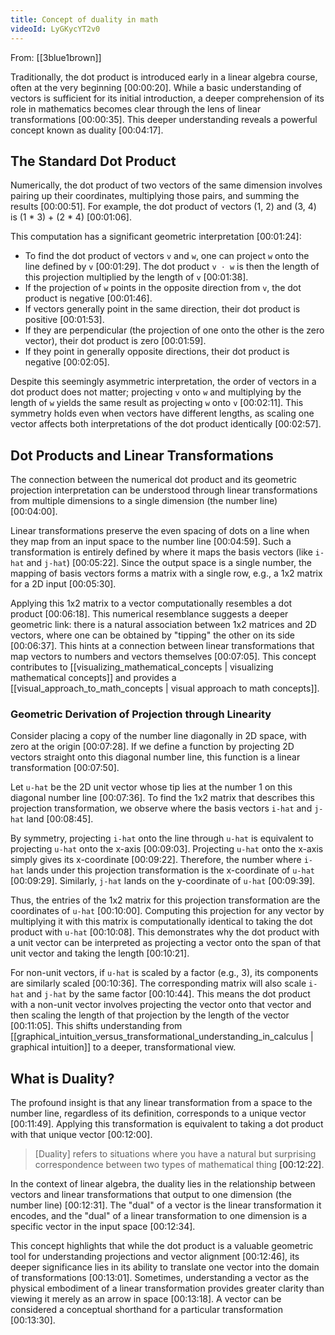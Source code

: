 ```yaml
---
title: Concept of duality in math
videoId: LyGKycYT2v0
---
```


From: [[3blue1brown]] <br/> 

Traditionally, the dot product is introduced early in a linear algebra course, often at the very beginning <a class="yt-timestamp" data-t="00:00:20">[00:00:20]</a>. While a basic understanding of vectors is sufficient for its initial introduction, a deeper comprehension of its role in mathematics becomes clear through the lens of linear transformations <a class="yt-timestamp" data-t="00:00:35">[00:00:35]</a>. This deeper understanding reveals a powerful concept known as duality <a class="yt-timestamp" data-t="00:04:17">[00:04:17]</a>.

## The Standard Dot Product

Numerically, the dot product of two vectors of the same dimension involves pairing up their coordinates, multiplying those pairs, and summing the results <a class="yt-timestamp" data-t="00:00:51">[00:00:51]</a>. For example, the dot product of vectors (1, 2) and (3, 4) is (1 * 3) + (2 * 4) <a class="yt-timestamp" data-t="00:01:06">[00:01:06]</a>.

This computation has a significant geometric interpretation <a class="yt-timestamp" data-t="00:01:24">[00:01:24]</a>:
*   To find the dot product of vectors `v` and `w`, one can project `w` onto the line defined by `v` <a class="yt-timestamp" data-t="00:01:29">[00:01:29]</a>. The dot product `v ⋅ w` is then the length of this projection multiplied by the length of `v` <a class="yt-timestamp" data-t="00:01:38">[00:01:38]</a>.
*   If the projection of `w` points in the opposite direction from `v`, the dot product is negative <a class="yt-timestamp" data-t="00:01:46">[00:01:46]</a>.
*   If vectors generally point in the same direction, their dot product is positive <a class="yt-timestamp" data-t="00:01:53">[00:01:53]</a>.
*   If they are perpendicular (the projection of one onto the other is the zero vector), their dot product is zero <a class="yt-timestamp" data-t="00:01:59">[00:01:59]</a>.
*   If they point in generally opposite directions, their dot product is negative <a class="yt-timestamp" data-t="00:02:05">[00:02:05]</a>.

Despite this seemingly asymmetric interpretation, the order of vectors in a dot product does not matter; projecting `v` onto `w` and multiplying by the length of `w` yields the same result as projecting `w` onto `v` <a class="yt-timestamp" data-t="00:02:11">[00:02:11]</a>. This symmetry holds even when vectors have different lengths, as scaling one vector affects both interpretations of the dot product identically <a class="yt-timestamp" data-t="00:02:57">[00:02:57]</a>.

## Dot Products and Linear Transformations

The connection between the numerical dot product and its geometric projection interpretation can be understood through linear transformations from multiple dimensions to a single dimension (the number line) <a class="yt-timestamp" data-t="00:04:00">[00:04:00]</a>.

Linear transformations preserve the even spacing of dots on a line when they map from an input space to the number line <a class="yt-timestamp" data-t="00:04:59">[00:04:59]</a>. Such a transformation is entirely defined by where it maps the basis vectors (like `i-hat` and `j-hat`) <a class="yt-timestamp" data-t="00:05:22">[00:05:22]</a>. Since the output space is a single number, the mapping of basis vectors forms a matrix with a single row, e.g., a 1x2 matrix for a 2D input <a class="yt-timestamp" data-t="00:05:30">[00:05:30]</a>.

Applying this 1x2 matrix to a vector computationally resembles a dot product <a class="yt-timestamp" data-t="00:06:18">[00:06:18]</a>. This numerical resemblance suggests a deeper geometric link: there is a natural association between 1x2 matrices and 2D vectors, where one can be obtained by "tipping" the other on its side <a class="yt-timestamp" data-t="00:06:37">[00:06:37]</a>. This hints at a connection between linear transformations that map vectors to numbers and vectors themselves <a class="yt-timestamp" data-t="00:07:05">[00:07:05]</a>. This concept contributes to [[visualizing_mathematical_concepts | visualizing mathematical concepts]] and provides a [[visual_approach_to_math_concepts | visual approach to math concepts]].

### Geometric Derivation of Projection through Linearity

Consider placing a copy of the number line diagonally in 2D space, with zero at the origin <a class="yt-timestamp" data-t="00:07:28">[00:07:28]</a>. If we define a function by projecting 2D vectors straight onto this diagonal number line, this function is a linear transformation <a class="yt-timestamp" data-t="00:07:50">[00:07:50]</a>.

Let `u-hat` be the 2D unit vector whose tip lies at the number 1 on this diagonal number line <a class="yt-timestamp" data-t="00:07:36">[00:07:36]</a>. To find the 1x2 matrix that describes this projection transformation, we observe where the basis vectors `i-hat` and `j-hat` land <a class="yt-timestamp" data-t="00:08:45">[00:08:45]</a>.

By symmetry, projecting `i-hat` onto the line through `u-hat` is equivalent to projecting `u-hat` onto the x-axis <a class="yt-timestamp" data-t="00:09:03">[00:09:03]</a>. Projecting `u-hat` onto the x-axis simply gives its x-coordinate <a class="yt-timestamp" data-t="00:09:22">[00:09:22]</a>. Therefore, the number where `i-hat` lands under this projection transformation is the x-coordinate of `u-hat` <a class="yt-timestamp" data-t="00:09:29">[00:09:29]</a>. Similarly, `j-hat` lands on the y-coordinate of `u-hat` <a class="yt-timestamp" data-t="00:09:39">[00:09:39]</a>.

Thus, the entries of the 1x2 matrix for this projection transformation are the coordinates of `u-hat` <a class="yt-timestamp" data-t="00:10:00">[00:10:00]</a>. Computing this projection for any vector by multiplying it with this matrix is computationally identical to taking the dot product with `u-hat` <a class="yt-timestamp" data-t="00:10:08">[00:10:08]</a>. This demonstrates why the dot product with a unit vector can be interpreted as projecting a vector onto the span of that unit vector and taking the length <a class="yt-timestamp" data-t="00:10:21">[00:10:21]</a>.

For non-unit vectors, if `u-hat` is scaled by a factor (e.g., 3), its components are similarly scaled <a class="yt-timestamp" data-t="00:10:36">[00:10:36]</a>. The corresponding matrix will also scale `i-hat` and `j-hat` by the same factor <a class="yt-timestamp" data-t="00:10:44">[00:10:44]</a>. This means the dot product with a non-unit vector involves projecting the vector onto that vector and then scaling the length of that projection by the length of the vector <a class="yt-timestamp" data-t="00:11:05">[00:11:05]</a>. This shifts understanding from [[graphical_intuition_versus_transformational_understanding_in_calculus | graphical intuition]] to a deeper, transformational view.

## What is Duality?

The profound insight is that any linear transformation from a space to the number line, regardless of its definition, corresponds to a unique vector <a class="yt-timestamp" data-t="00:11:49">[00:11:49]</a>. Applying this transformation is equivalent to taking a dot product with that unique vector <a class="yt-timestamp" data-t="00:12:00">[00:12:00]</a>.

> [Duality] refers to situations where you have a natural but surprising correspondence between two types of mathematical thing <a class="yt-timestamp" data-t="00:12:22">[00:12:22]</a>.

In the context of linear algebra, the duality lies in the relationship between vectors and linear transformations that output to one dimension (the number line) <a class="yt-timestamp" data-t="00:12:31">[00:12:31]</a>. The "dual" of a vector is the linear transformation it encodes, and the "dual" of a linear transformation to one dimension is a specific vector in the input space <a class="yt-timestamp" data-t="00:12:34">[00:12:34]</a>.

This concept highlights that while the dot product is a valuable geometric tool for understanding projections and vector alignment <a class="yt-timestamp" data-t="00:12:46">[00:12:46]</a>, its deeper significance lies in its ability to translate one vector into the domain of transformations <a class="yt-timestamp" data-t="00:13:01">[00:13:01]</a>. Sometimes, understanding a vector as the physical embodiment of a linear transformation provides greater clarity than viewing it merely as an arrow in space <a class="yt-timestamp" data-t="00:13:18">[00:13:18]</a>. A vector can be considered a conceptual shorthand for a particular transformation <a class="yt-timestamp" data-t="00:13:30">[00:13:30]</a>.